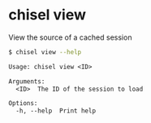 # chisel view

View the source of a cached session

```bash
$ chisel view --help
```

```txt
Usage: chisel view <ID>

Arguments:
  <ID>  The ID of the session to load

Options:
  -h, --help  Print help
```